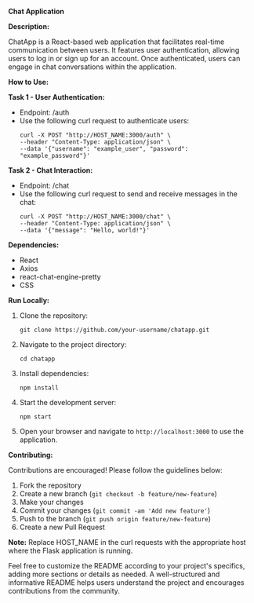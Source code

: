 **Chat Application**

**Description:**

ChatApp is a React-based web application that facilitates real-time communication between users. It features user authentication, allowing users to log in or sign up for an account. Once authenticated, users can engage in chat conversations within the application.

**How to Use:**

**Task 1 - User Authentication:**

- Endpoint: /auth
- Use the following curl request to authenticate users:
  ```
  curl -X POST "http://HOST_NAME:3000/auth" \
  --header "Content-Type: application/json" \
  --data '{"username": "example_user", "password": "example_password"}'
  ```

**Task 2 - Chat Interaction:**

- Endpoint: /chat
- Use the following curl request to send and receive messages in the chat:
  ```
  curl -X POST "http://HOST_NAME:3000/chat" \
  --header "Content-Type: application/json" \
  --data '{"message": "Hello, world!"}'
  ```

**Dependencies:**

- React
- Axios
- react-chat-engine-pretty
- CSS

**Run Locally:**

1. Clone the repository:
   ```
   git clone https://github.com/your-username/chatapp.git
   ```
2. Navigate to the project directory:
   ```
   cd chatapp
   ```
3. Install dependencies:
   ```
   npm install
   ```
4. Start the development server:
   ```
   npm start
   ```
5. Open your browser and navigate to `http://localhost:3000` to use the application.

**Contributing:**

Contributions are encouraged! Please follow the guidelines below:
1. Fork the repository
2. Create a new branch (`git checkout -b feature/new-feature`)
3. Make your changes
4. Commit your changes (`git commit -am 'Add new feature'`)
5. Push to the branch (`git push origin feature/new-feature`)
6. Create a new Pull Request

**Note:** Replace HOST_NAME in the curl requests with the appropriate host where the Flask application is running.

Feel free to customize the README according to your project's specifics, adding more sections or details as needed. A well-structured and informative README helps users understand the project and encourages contributions from the community.
